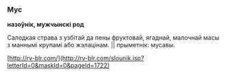### Мус
**назоўнік, мужчынскі род**

Салодкая страва з узбітай да пены фруктовай, ягаднай, малочнай масы з маннымі крупамі або жэлацінам. || прыметнік: мусавы.

<a rel="author">[http://rv-blr.com/](http://rv-blr.com/slounik.jsp?letterId=0&maskId=0&pageId=1722)</a>
